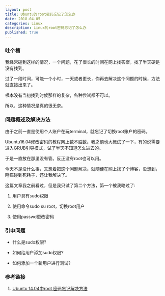 ```yaml
---
layout: post
title: Ubuntu的root密码忘记了怎么办
date: 2018-04-05
categories: Linux
description: Linux的root密码忘记了怎么办
published: true
---
```


### 吐个槽

我经常碰到这样的情况，一个问题，花了很长的时间在网上找答案，找了半天硬是没有找到。

过了一段时间，可能一个小时，一天或者更长，你再去解决这个问题的时候，方法就直接出来了。

根本没有当初找到时候那样的复杂，各种尝试都不可以。

所以，这种情况是真的很无奈。

### 问题概述及解决方法

由于之前一直是使用个人账户在玩terminal，就忘记了切换root账户的密码。

Ubuntu16.04修改密码的教程网上数不胜数，我之前也大概试了一下，有的说需要进入GRUB引导模式，试了半天不知道怎么进去的。

于是一直放在那里没有管。反正没有root也可以用。

今天不是没什么事，又想着把这个问题解决，就随便在网上找了个博客，没想到，瞎猫碰到死耗子，还让我解决了。

这篇文章我之前看过，但是我只试了第二个方法，第一个被我略过了:

1. 用户具有sudo权限

2. 使用命令sudo su root，切换root用户

3. 使用passwd更改密码

### 引申问题

- 什么是sudo权限? 

- 如何给用户添加sudo权限? 

- 如何添加一个新用户进行测试? 



### 参考链接

1. <a href="https://www.linuxidc.com/Linux/2016-05/131256.htm">Ubuntu 14.04中root 密码忘记解决方法</a>
